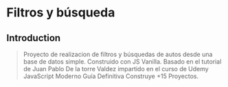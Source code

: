 # Filtros y búsqueda

## Introduction

>Proyecto de realizacion de filtros y búsquedas de autos desde una base de datos simple.
Construido con JS Vanilla.
Basado en el tutorial de Juan Pablo De la torre Valdez
impartido en el curso de Udemy JavaScript Moderno Guía Definitiva Construye +15 Proyectos.
